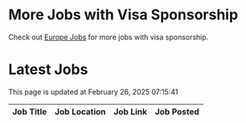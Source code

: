# More Jobs with Visa Sponsorship

Check out [Europe Jobs](https://github.com/sureshparimi/europejobs#latest-jobs) for more jobs with visa sponsorship.

# Latest Jobs

This page is updated at February 26, 2025 07:15:41

| Job Title | Job Location | Job Link | Job Posted |
| --- | --- | --- | --- |
